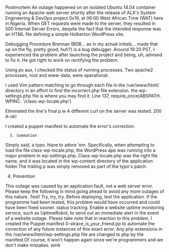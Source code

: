 Postmortem
An outage happened on an isolated Ubuntu 14.04 container running an Apache web server shortly after the release of ALX's System Engineering & DevOps project 0x19, at 06:00 West African Time (WAT) here in Nigeria. When GET requests were made to the server, they resulted in 500 Internal Server Errors, despite the fact that the intended response was an HTML file defining a simple Holberton WordPress site.

Debugging Procedure
Brennan (BDB... as in my actual initials... made that up on the fly, pretty good, huh?) is a bug debugger. Around 19:20 PST, I experienced the problem after launching the project and being, uh, advised to fix it. He got right to work on rectifying the problem.

Using ps aux, I checked the status of running processes. Two apache2 processes, root and www-data, were operational.

I used Vim pattern matching to go through each file in the /var/www/html/ directory in an effort to find the incorrect.php file extension. the wp-settings.php file is where you may find it. Line 137, require_once(ABSPATH. WPINC. '/class-wp-locale.php') 

Eliminated the line's final p.w
A different curl on the server was tested. 200 A-ok!

I created a puppet manifest to automate the error's correction.

      3. Summation
Simply said, a typo. Have to adore 'em. Specifically, when attempting to load the file class-wp-locale.php, the WordPress app was running into a major problem in wp-settings.php. Class-wp-locale.php was the right file name, and it was located in the wp-content directory of the application folder.The trailing p was simply removed as part of the typo's patch.

 4. Prevention

This outage was caused by an application fault, not a web server error. Please keep the following in mind going ahead to avoid any more outages of this nature.
Test! Try, try, try. Before deploying, test the application. If the programme had been tested, this problem would have occurred and could have been fixed sooner.
status tracking. Enable a website uptime monitoring service, such as UptimeRobot, to send out an immediate alert in the event of a website outage.
Please take note that in reaction to this problem, I created the Puppet manifest 0-strace_is_your_friend.pp to automate the correction of any future instances of this exact error. Any php extensions in the /var/www/html/wp-settings.php file are changed to php by the manifest.Of course, it won't happen again since we're programmers and we don't make mistakes. wink


